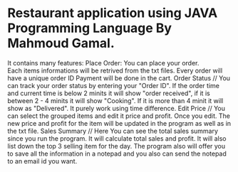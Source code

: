 # Restaurant application using JAVA Programming Language By Mahmoud Gamal.
It contains many features:                                                                                                                                           Place Order:  You can place your order.                                                                                                                               
Each items informations will be retrived from the txt files. Every order will have a unique order ID Payment will be done in the cart.
                                                                  Order Status // You can track your order status by entering your "Order ID". If the order time and current time is below 2 minits it will show "order received", if it is between 2 - 4 minits it will show "Cooking". If it is more than 4 minit it will show as "Delivered". It purely work using time difference. Edit Price // You can select the grouped items and edit it price and profit. Once you edit. 
                                                                                                                                                                      The new price and profit for the item will be updated in the program as well as in the txt file. Sales Summary // Here You can see the total sales summary since you run the program. It will calculate total sales and profit.
                                                                                                                                                                         It will also list down the top 3 selling item for the day. The program also will offer you to save all the information in a notepad and you also can send the notepad to an email id you want.
